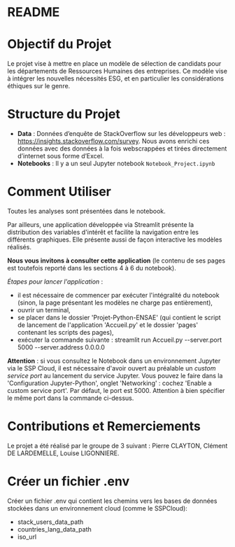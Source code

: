 # README

# Objectif du Projet
Le projet vise à mettre en place un modèle de sélection de candidats pour les départements de Ressources Humaines des entreprises. Ce modèle vise à intégrer les nouvelles nécessités ESG, et en particulier les considérations éthiques sur le genre. 

# Structure du Projet
- **Data** : Données d’enquête de StackOverflow sur les développeurs web : https://insights.stackoverflow.com/survey. Nous avons enrichi ces données avec des données à la fois webscrappées et tirées directement d’internet sous forme d’Excel.
- **Notebooks** : Il y a un seul Jupyter notebook `Notebook_Project.ipynb`

# Comment Utiliser
Toutes les analyses sont présentées dans le notebook. 

Par ailleurs, une application développée via Streamlit présente la distribution des variables d'intérêt et facilite la navigation entre les différents graphiques. Elle présente aussi de façon interactive les modèles réalisés. 

**Nous vous invitons à consulter cette application** (le contenu de ses pages est toutefois reporté dans les sections 4 à 6 du notebook).

*Étapes pour lancer l'application* : 
- il est nécessaire de commencer par exécuter l'intégralité du notebook (sinon, la page présentant les modèles ne charge pas entièrement),
- ouvrir un terminal,
- se placer dans le dossier 'Projet-Python-ENSAE' (qui contient le script de lancement de l'application 'Accueil.py' et le dossier 'pages' contenant les scripts des pages),
- exécuter la commande suivante : streamlit run Accueil.py --server.port 5000 --server.address 0.0.0.0

**Attention** : si vous consultez le Notebook dans un environnement Jupyter via le SSP Cloud, il est nécessaire d'avoir ouvert au préalable un *custom service port* au lancement du service Jupyter. Vous pouvez le faire dans la 'Configuration Jupyter-Python', onglet 'Networking' : cochez 'Enable a custom service port'. Par défaut, le port est 5000. Attention à bien spécifier le même port dans la commande ci-dessus. 

# Contributions et Remerciements
Le projet a été réalisé par le groupe de 3 suivant : Pierre CLAYTON, Clément DE LARDEMELLE, Louise LIGONNIERE.


# Créer un fichier .env
Créer un fichier .env qui contient les chemins vers les bases de données stockées dans un environnement cloud (comme le SSPCloud):
- stack_users_data_path
- countries_lang_data_path
- iso_url